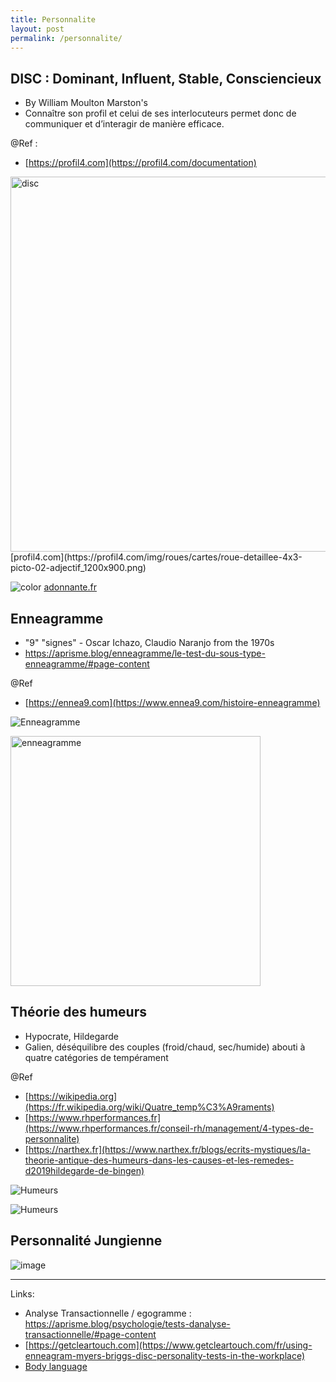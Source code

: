 ```yaml
---
title: Personnalite
layout: post
permalink: /personnalite/
---
```


DISC : Dominant, Influent, Stable, Consciencieux
---
* By William Moulton Marston's
* Connaître son profil et celui de ses interlocuteurs permet donc de communiquer et d’interagir de manière efficace.

@Ref :
- [https://profil4.com](https://profil4.com/documentation)

<img alt="disc" src="https://profil4.com/img/roues/cartes/roue-detaillee-4x3-picto-02-adjectif_1200x900.png" width=600 height=600 />
[profil4.com](https://profil4.com/img/roues/cartes/roue-detaillee-4x3-picto-02-adjectif_1200x900.png)

![color](https://www.adonnante.fr/wp-content/uploads/2021/04/disc-8-styles.jpg.webp)
[adonnante.fr](https://www.adonnante.fr/wp-content/uploads/2021/04/disc-8-styles.jpg)

Enneagramme
---
* "9" "signes" - Oscar Ichazo, Claudio Naranjo from the 1970s
* https://aprisme.blog/enneagramme/le-test-du-sous-type-enneagramme/#page-content
  
@Ref
- [https://ennea9.com](https://www.ennea9.com/histoire-enneagramme)

![Enneagramme](https://static.wixstatic.com/media/d5d114_4c3ff44c8baf44e1a440dd529866dedb~mv2.png)

<img alt="enneagramme" src="https://indigraphe.fr/wp-content/uploads/2020/03/Enneagragramme.jpg" width=400 height=400 />


Théorie des humeurs
---
- Hypocrate, Hildegarde
- Galien, déséquilibre des couples (froid/chaud, sec/humide) abouti à quatre catégories de tempérament
  
@Ref
- [https://wikipedia.org](https://fr.wikipedia.org/wiki/Quatre_temp%C3%A9raments)  
- [https://www.rhperformances.fr](https://www.rhperformances.fr/conseil-rh/management/4-types-de-personnalite)  
- [https://narthex.fr](https://www.narthex.fr/blogs/ecrits-mystiques/la-theorie-antique-des-humeurs-dans-les-causes-et-les-remedes-d2019hildegarde-de-bingen)

![Humeurs](https://www.narthex.fr/blogs/ecrits-mystiques/theorie-des-humeurs.png/image)

![Humeurs](https://github.com/cylmat/cylmat.github.io/assets/47034111/9012f378-a255-4760-96b5-78f2e34b64f7)


Personnalité Jungienne
---
![image](https://github.com/cylmat/cylmat.github.io/assets/47034111/a5283d9b-9a7f-48cb-aa86-88a3a55fb255)

---
Links:
- Analyse Transactionnelle / egogramme : https://aprisme.blog/psychologie/tests-danalyse-transactionnelle/#page-content
- [https://getcleartouch.com](https://www.getcleartouch.com/fr/using-enneagram-myers-briggs-disc-personality-tests-in-the-workplace)
- [Body language](https://www.tutorialspoint.com/body_language/index.htm)

